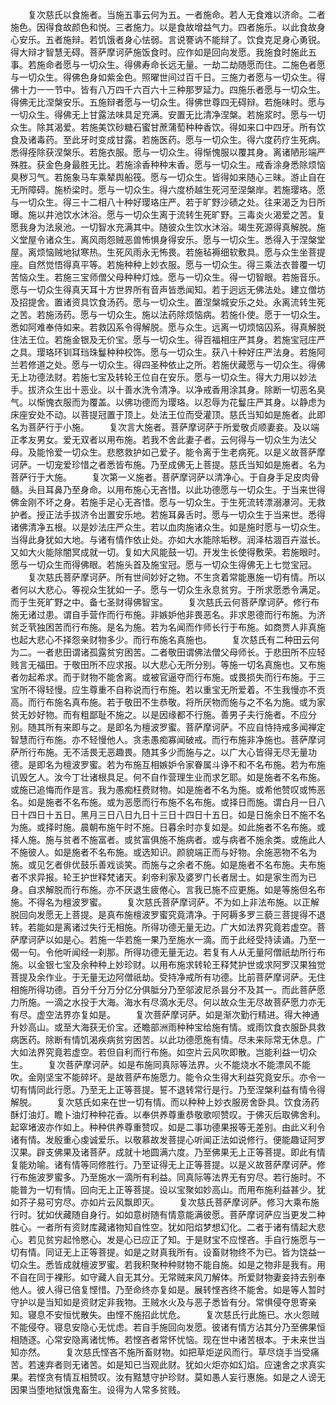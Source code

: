 <!-- { "loadSidebar": true } -->
　　复次慈氏以食施者。当施五事云何为五。一者施命。若人无食难以济命。二者施色。因得食故颜色和悦。三者施力。以是食故增益气力。四者施乐。以此食故身心安乐。五者施辩。若饥饿者身心怯弱。言说謇讷不能辩了。饮食克足身心勇锐。得大辩才智慧无碍。菩萨摩诃萨施饭食时。应作如是回向发愿。我施食时施此五事。若施命者愿与一切众生。得佛寿命长远无量。一劫二劫随愿而住。二施色者愿与一切众生。得佛色身如紫金色。照曜世间过百千日。三施力者愿与一切众生。得佛十力一一节中。皆有八万四千六百六十三种那罗延力。四施乐者愿与一切众生。得佛无比涅槃安乐。五施辩者愿与一切众生。得佛世尊四无碍辩。若施味时。愿与一切众生。得佛无上甘露法味具足充满。安置无比清净涅槃。若施浆时。愿与一切众生。除其渴爱。若施美饮砂糖石蜜甘蔗蒲萄种种香饮。得如来口中四牙。所有饮食及诸毒药。至此牙时变成甘露。若施医药。愿与一切众生。得六度药疗生死病。悉得痊除获涅槃乐。若施衣服。愿与一切众生。得惭愧服以覆其身。离诸陋形端严殊胜。获金色身最胜无比。若施涂香种种末香。愿与一切众生。戒香涂身悉除烦恼臭秽习气。若施象马车乘辇舆船筏。愿与一切众生。皆得如来随心三昧。游止自在无所障碍。施桥梁时。愿与一切众生。得六度桥越生死河至涅槃岸。若施璎珞。愿与一切众生。得三十二相八十种好璎珞庄严。若于旷野沙碛之处。往来渴乏为日所曝。施以井池饮水沐浴。愿与一切众生离于流转生死旷野。三毒炎火渴爱之苦。复愿我身为法泉池。一切智水充满其中。随彼众生饮水沐浴。竭生死源得真解脱。施义堂屋令诸众生。离风雨怨贼恶兽怖惧身得安乐。愿与一切众生。悉得入于涅槃堂屋。离烦恼贼地狱寒热。生死风雨永无怖畏。若施毡褥细软敷具。愿与众生坐菩提座。自然觉悟得真平等。若施种种上妙衣服。愿与一切众生。得三乘法衣普覆一切苦恼众生。若施三宝师僧父母种种灯烛。愿与一切众生。得一切智眼。若施音乐。愿与一切众生得真天耳十方世界所有音声皆悉闻知。若于迥远无佛法处。建立僧坊及招提舍。置诸资具饮食汤药。愿与一切众生。置涅槃城安乐之处。永离流转生死之苦。若施汤药。愿与一切众生。施以法药除烦恼病。若施仆使。愿于一切众生。悉如阿难奉侍如来。若救囚系令得解脱。愿与众生。远离一切烦恼囚系。得真解脱住法王位。若施金银及无价宝。愿与一切众生。得百福相庄严其身。若施宝冠庄严之具。璎珞环钏耳珰珠鬘种种校饰。愿与一切众生。获八十种好庄严法身。若施阿兰若修道之处。愿与一切众生。得四圣种依止之所。若施伏藏愿与一切众生。得佛无上功德法财。若施七宝及转轮王位自在安乐。愿与一切众生。得大力用以妙法手。拔济众生出十恶业。以十善水洗令清净。以净戒香用涂其身。除断一切恶名臭气。以惭愧衣服而为覆盖。以佛功德而为璎珞。以忍辱为花鬘庄严其身。以静虑为床座安处不动。以菩提冠置于顶上。处法王位而受灌顶。慈氏当知如是施者。此即名为菩萨行于小施。
　　复次言大施者。菩萨摩诃萨于所爱敬贞顺妻妾。及以端正孝友男女。爱无双者以用布施。若我不舍此妻子者。云何得与一切众生为法父母。及能怜爱一切众生。悲愍救护如己爱子。能令离于生老病死。以是义故菩萨摩诃萨。一切宠爱珍惜之者悉皆布施。乃至成佛无上菩提。慈氏当知如是施者。名为菩萨行于大施。
　　复次第一义施者。菩萨摩诃萨以清净心。于自身手足皮肉骨髓。头目耳鼻乃至身命。以用布施心无吝惜。以此功德愿与一切众生。于当来世得佛金刚不坏之身。若施手足心无吝惜。愿与一切众生。于生死流转漂溺瀑河。无救护者。授正法手拔济令出置安乐地。若施耳鼻舌时。愿与一切众生于当来世。悉得诸佛清净五根。以是妙法庄严众生。若以血肉施诸众生。如是施时愿与一切众生。当得此身犹如大地。与诸有情作依止处。亦如大水能除垢秽。润泽枯涸百卉滋长。又如大火能除闇冥成就一切。复如大风能鼓一切。开发生长使得敷荣。若施眼时。愿与一切众生而得佛眼。若施头首及施宝冠。愿与一切众生得佛无上七觉宝冠。
　　复次慈氏菩萨摩诃萨。所有世间妙好之物。不生贪着常能惠施一切有情。所以者何以大悲心。等视众生犹如一子。愿与一切众生永息贫穷。于所求愿悉令满足。而于生死旷野之中。备七圣财得佛智宝。
　　复次慈氏云何菩萨摩诃萨。修行布施无诸过患。谓自手营作而行布施。非嫉妒他非畏恶名。非求恩德而行布施。为济贫乏茕独困苦而行布施。是名为施。若为名闻而作师长行于布施。如商贾人非真施也起大悲心不择怨亲财物多少。而行布施名真施也。
　　复次慈氏有二种田云何为二。一者悲田谓诸孤露贫穷困苦。二者敬田谓佛法僧父母师长。于悲田所不应轻贱言无福田。于敬田所不应求报。以大悲心无所分别。等施一切名真施也。又布施者勿起希求。而于财物不能舍离。或被官逼夺而行布施。或畏损失而行布施。于三宝所不得轻慢。应生尊重不自称说而行布施。若以重宝无所爱着。不生我慢亦不贡高。而行布施名真布施。若于敬田不生恭敬。将所厌物而施与之不名为施。或为家贫无妙好物。而有粗鄙耻不施之。以是因缘都不行施。善男子夫行施者。不应分别。随其所有来即与之。是即名为檀波罗蜜。菩萨摩诃萨。不应自恃持戒多闻禅定智慧而行布施。亦不轻慢他人。贪恚愚痴寡闻破戒。而行布施非净施也。菩萨摩诃萨所行布施。无不活畏无恶趣畏。随其多少而施与之。以广大心皆得无尽无量功德。是即名为檀波罗蜜。若为布施互相嫉妒令家眷属斗诤不和不名布施。若为布施讥毁乞人。汝今丁壮诸根具足。何不自作营理生业而求乞耶。如是施者不名布施。或施已追悔而作是言。我为愚痴枉费财物。如是施者不名为施。或希他赞叹或怖恶名。如是施者不名布施。或为恶愿而行布施不名布施。或择日而施。谓白月一日八日十四日十五日。黑月三日八日九日十三日十四日十五日。如是日施余日不施不名为施。或择时施。晨朝布施午时不施。日暮余时亦复如是。如此施者不名布施。或择人施。施与贫者不施富者。或贫富俱施不施病者。或与病者不施余类。或施此人不施彼人。如是施者不名布施。或选知识。颜貌端正而与好物。余施恶物不名为施。或见乞者俳优鼓乐善戏谈笑。而施与之余者不施。如是施者不名布施。夫布施者不求异报。轮王护世释梵诸天。刹帝利家及婆罗门长者居士。如是家生而为已身。自求解脱而行布施。亦不厌退生疲倦心。言我已施不应更施。如是等施但名布施。不得名为檀波罗蜜。
　　复次慈氏菩萨摩诃萨。不为如上非法布施。以正解脱回向发愿无上菩提。是真布施檀波罗蜜究竟清净。于阿耨多罗三藐三菩提得不退转。若能如是离诸过失行无相施。所得功德无量无边。广大如法界究竟若虚空。菩萨摩诃萨以如是心。若施一华若施一果乃至施水一滴。而于此经受持读诵。乃至一偈一句。令他听闻经一刹那。所得功德无量无边。若复有人从无量阿僧祇劫所行布施。以金银七宝及余种种上妙珍财。以用布施求转轮王释梵护世或求阿罗汉果独觉菩提及余作业。于无量无边阿僧祇劫。受持净戒所有功德。比前菩萨摩诃萨。无住相施所得功德。百分千分万分亿分俱胝分乃至邬波尼杀昙分不及其一。而此菩萨愿力所施。一滴之水投于大海。海水有尽滴水无尽。何以故众生无尽故菩萨愿力亦无有尽。虚空法界亦复如是。
　　复次菩萨摩诃萨。如是渐次勤行精进。得大神通升妙高山。或至大海获无价宝。还瞻部洲雨种种宝给施有情。或雨饮食衣服卧具救病医药。除断有情饥渴疾病贫穷困苦。以此功德愿施有情。尽未来际常无休息。广大如法界究竟若虚空。若但自利而行布施。如空片云风吹即散。岂能利益一切众生。
　　复次菩萨摩诃萨。如是布施同真际等法界。火不能烧水不能漂风不能吹。金刚坚宝不能碎坏。是故菩萨布施愿力。能令众生得大利益究竟安乐。亦令一切有情同此行愿。乃至无上正等菩提。誓不退转常行是行。乃至涅槃利益有情令得解脱。
　　复次慈氏如来在世一切有情。而以种种上妙衣服房舍卧具。饮食汤药酥灯油灯。瞻卜油灯种种花香。以奉供养尊重恭敬歌呗赞叹。于佛灭后取佛舍利。起窣堵波亦作如上。种种供养尊重赞叹。如是二事功德果报等无差别。由此义利令诸有情。发殷重心虔诚爱乐。以敬慕故发菩提心听闻正法如说修行。便能趣证阿罗汉果。辟支佛果及诸菩萨。成就十地圆满六度。乃至佛果无上正等菩提。即此有情复能劝喻。诸有情等同修胜行。乃至证得无上正等菩提。以是义故菩萨摩诃萨。修行布施波罗蜜多。乃至施水一滴所有利益。同真际等法界无有穷尽。若行施时。不能普为一切有情。回向无上正等菩提。设以宝聚如妙高山。而用布施利益甚少。犹如芥子易可穷尽。亦如片云风飘即灭。
　　复次慈氏菩萨摩诃萨。修习大乘布施行时。犹如伏藏随自身行。如如意树随有情意能满彼愿。菩萨摩诃萨应当更发二种胜心。一者所有资财库藏诸物知自性空。犹如阳焰梦想幻化。二者于诸有情起大悲心。若见贫穷起怜愍心。发是心已应正了知。于是财宝不应悭吝。手自行施愿与一切有情。同证无上正等菩提。如是之财真我所有。设畜财物终不为已。皆为饶益一切众生。悉皆成就檀波罗蜜。若我积聚种种财物不能自施。如是之物非是我有。用不自在同于裸形。如守藏人自无其分。无常贼来风刀解体。所爱财物妻妾持去别奉他人。彼人得已倍复悭惜。乃至命终亦复如是。展转悭吝终不能舍。如是等人暂时守护以是当知如是资财定非我物。王贼水火及与恶子悉皆有分。常惧侵夺思寄亲知。寝息不安恒忧散失。由悭不施招此忧危。
　　复次慈氏行此施已。水火怨贼不能侵夺。寝息安隐心无忧虑。若自手施回向发愿。彼诸有情方沾其分乃至佛果恒相随逐。心常安隐离诸忧怖。若悭吝者常怀忧恼。现在世中诸苦根本。于未来世当知亦然。
　　复次慈氏悭吝不施所畜财物。如把草炬逆风而行。草尽烧手当受痛苦。若速弃者则无诸苦。如是知已当观此财。犹如火炬亦如幻焰。应速舍之求真实果。若悭贪有情互相赞叹。汝有黠慧守护珍财。莫如愚人妄行惠施。如是之人谤无因果当堕地狱饿鬼畜生。设得为人常多贫贱。
